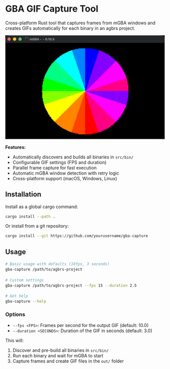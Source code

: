 # GBA GIF Capture Tool

Cross-platform Rust tool that captures frames from mGBA windows and creates GIFs automatically for each binary in an agbrs project.

![Example](./docs/color_spin.gif)

**Features:**

- Automatically discovers and builds all binaries in `src/bin/`
- Configurable GIF settings (FPS and duration)
- Parallel frame capture for fast execution
- Automatic mGBA window detection with retry logic
- Cross-platform support (macOS, Windows, Linux)

## Installation

Install as a global cargo command:

```bash
cargo install --path .
```

Or install from a git repository:

```bash
cargo install --git https://github.com/yourusername/gba-capture
```

## Usage

```bash
# Basic usage with defaults (10fps, 3 seconds)
gba-capture /path/to/agbrs-project

# Custom settings
gba-capture /path/to/agbrs-project --fps 15 --duration 2.5

# Get help
gba-capture --help
```

### Options

- `--fps <FPS>`: Frames per second for the output GIF (default: 10.0)
- `--duration <SECONDS>`: Duration of the GIF in seconds (default: 3.0)

This will:

1. Discover and pre-build all binaries in `src/bin/`
2. Run each binary and wait for mGBA to start
3. Capture frames and create GIF files in the `out/` folder
